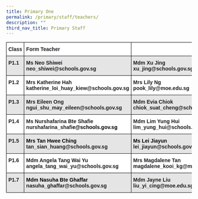 ```yaml
---
title: Primary One
permalink: /primary/staff/teachers/
description: ""
third_nav_title: Primary Staff
---
```


<style type="text/css">
.tg  {border-collapse:collapse;border-spacing:0;}
.tg td{border-color:black;border-style:solid;border-width:1px;font-family:Arial, sans-serif;font-size:14px;
  overflow:hidden;padding:10px 5px;word-break:normal;}
.tg th{border-color:black;border-style:solid;border-width:1px;font-family:Arial, sans-serif;font-size:14px;
  font-weight:normal;overflow:hidden;padding:10px 5px;word-break:normal;}
.tg .tg-zvks{background-color:#FFF;color:#1A1C1E;text-align:left;vertical-align:top}
.tg .tg-zo37{background-color:#FFF;color:#1A1C1E;font-weight:bold;text-align:left;vertical-align:middle}
.tg .tg-2t7u{background-color:#E5E5E5;color:#1A1C1E;text-align:left;vertical-align:top}
.tg .tg-pv77{background-color:#FFF;color:#1A1C1E;font-weight:bold;text-align:left;vertical-align:top}
.tg .tg-hl5z{background-color:#E5E5E5;color:#1A1C1E;font-weight:bold;text-align:left;vertical-align:top}
</style>
<table class="tg">
<thead>
  <tr>
    <th class="tg-pv77">Class</th>
    <th class="tg-pv77">Form Teacher</th>
    <th class="tg-pv77"></th>
    <th class="tg-zo37"></th>
  </tr>
</thead>
<tbody>
  <tr>
    <td class="tg-hl5z">P1.1</td>
    <td class="tg-hl5z"><span style="font-weight:bold">Ms Neo Shiwei</span><br>neo_shiwei@schools.gov.sg</td>
    <td class="tg-hl5z"><span style="font-weight:bold">Mdm Xu Jing</span><br>xu_jing@schools.gov.sg</td>
    <td class="tg-2t7u"></td>
  </tr>
  <tr>
    <td class="tg-pv77">P1.2</td>
    <td class="tg-pv77"><span style="font-weight:bold">Mrs Katherine Hah</span><br>katherine_loi_huay_kiew@schools.gov.sg</td>
    <td class="tg-pv77"><span style="font-weight:bold">Mrs Lily Ng</span><br>pook_lily@moe.edu.sg</td>
    <td class="tg-pv77">Ms Tan May Lin<br>tan_may_lin@schools.gov.sg</td>
  </tr>
  <tr>
    <td class="tg-hl5z">P1.3</td>
    <td class="tg-hl5z"><span style="font-weight:bold">Mrs Eileen Ong</span> <br>ngui_shu_may_eileen@schools.gov.sg</td>
    <td class="tg-hl5z"><span style="font-weight:bold">Mdm Evia Chiok</span><br>chiok_suat_cheng@schools.gov.sg</td>
    <td class="tg-2t7u"> </td>
  </tr>
  <tr>
    <td class="tg-pv77">P1.4</td>
    <td class="tg-pv77">Ms Nurshafarina Bte Shafie<br>nurshafarina_shafi<span style="color:#000">e@schools.gov.sg</span></td>
    <td class="tg-pv77"><span style="font-weight:bold">Mdm Lim Yung Hui</span><br>lim_yung_hui@schools.gov.sg</td>
    <td class="tg-zvks"> </td>
  </tr>
  <tr>
    <td class="tg-hl5z">P1.5</td>
    <td class="tg-hl5z"><span style="font-weight:bold;color:#000">Mrs Tan Hwee Ching</span><br>tan_sian_huang@schools.gov.sg</td>
    <td class="tg-hl5z"><span style="font-weight:bold;color:#000">Ms Lei Jiayun</span><br>lei_jiayun@schools.gov.sg</td>
    <td class="tg-2t7u"> </td>
  </tr>
  <tr>
    <td class="tg-pv77">P1.6</td>
    <td class="tg-pv77">Mdm Angela Tang Wai Yu<br>angela_tang_wai_yu@schools.gov.sg</td>
    <td class="tg-pv77"><span style="font-weight:bold">Mrs Magdalene Tan</span><br>magdalene_kooi_kg@moe.edu.sg</td>
    <td class="tg-pv77">Mrs Thilaka Ruben<br>thilaka_ganapathi@schools.gov.sg</td>
  </tr>
  <tr>
    <td class="tg-hl5z">P1.7</td>
    <td class="tg-hl5z"><span style="font-weight:bold;color:#000">Mdm Nasuha Bte Ghaffar</span><br>nasuha_ghaffar@schools.gov.sg</td>
    <td class="tg-hl5z"><span style="font-weight:bold">Mdm Jayne Liu</span><br>liu_yi_cing@moe.edu.sg</td>
    <td class="tg-hl5z"><span style="font-weight:bold">Ms Hoo Shu Min</span><br>hoo_shu_min@schools.gov.sg</td>
  </tr>
</tbody>
</table>
